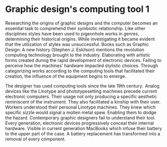 # Graphic design's computing tool 1



Researching the origins of graphic designs and the computer becomes an essential task to comprehend their symbiotic relationship. Like other disciplines styles have been used to pigeonhole works in genres, determining their historical origins. While investigating it became evident that the utilization of styles was unsuccessful. Books such as Graphic Design: A new history (Stephen J. Eskilson) mentions the revolution computing technology brought to the industry. Elaborating with artistic forms created during the rapid development of electronic devices. Failing to perceive how the machines’ hardware impacted stylistic choices. Through categorizing works according to the computing tools that facilitated their creation, the influence of the equipment begins to emerge.



The designer has used computing tools since the late 19th century.  Analog devices like the Linotype and phototypesetting machines precede current electronic computers. Their usage not only producing a specific aesthetic reminiscent of the instrument. They also facilitated a kinship with their user. Workers understood their personal Linotype machines. They knew which specific sizzle would signal a molten metal spew. Enabling them to dodge the hazard. Contemporary graphic designers fail to understand their tool. Every generation, electronic devices progressively conceal their internal hardware. Visible in current generation MacBooks which infuse their battery to the upper part of the case. A battery replacement has transformed into a removal of every component.  
